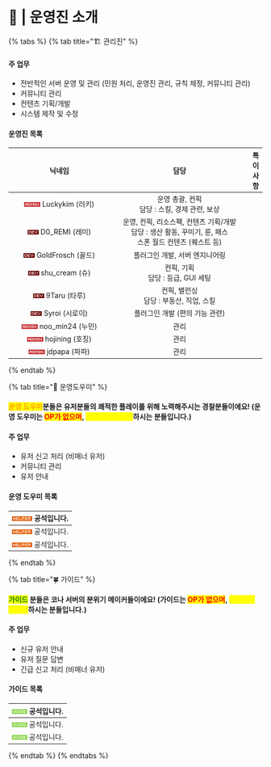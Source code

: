 # 👷 |   운영진 소개

{% tabs %}
{% tab title="🏗️ 관리진" %}
#### 주  업무

* 전반적인 서버 운영 및 관리 (민원 처리, 운영진 관리, 규칙 제정, 커뮤니티 관리)
* 커뮤니티 관리
* 컨텐츠 기획/개발
* 시스템 제작 및 수정

#### 운영진 목록&#x20;

<table><thead><tr><th width="230.66666666666669" align="center">닉네임</th><th width="352" align="center">담당</th><th align="center">특이 사항</th></tr></thead><tbody><tr><td align="center"><img src="../.gitbook/assets/admin.png" alt="" data-size="original"> Luckykim (러키)</td><td align="center">운영 총괄, 컨픽<br>담당 : 스킬, 경제 관련, 보상</td><td align="center"></td></tr><tr><td align="center"><img src="../.gitbook/assets/dev.png" alt="" data-size="original"> D0_REMI (레미)</td><td align="center">운영, 컨픽, 리소스팩, 컨텐츠 기획/개발<br>담당 : 생산 활동, 꾸미기, 룬, 패스<br>스폰 월드 컨텐츠 (퀘스트 등)</td><td align="center"></td></tr><tr><td align="center"><img src="../.gitbook/assets/dev.png" alt="" data-size="original"> GoldFrosch (꼴드)</td><td align="center">플러그인 개발, 서버 엔지니어링</td><td align="center"></td></tr><tr><td align="center"><img src="../.gitbook/assets/dev.png" alt="" data-size="original"> shu_cream (슈)</td><td align="center">컨픽, 기획<br>담당 : 등급, GUI 세팅</td><td align="center"></td></tr><tr><td align="center"><img src="../.gitbook/assets/dev.png" alt="" data-size="original"> 9Taru (타루)</td><td align="center">컨픽, 밸런싱<br>담당 : 부동산, 직업, 스킬</td><td align="center"></td></tr><tr><td align="center"><img src="../.gitbook/assets/dev.png" alt="" data-size="original"> Syroi (시로이)</td><td align="center">플러그인 개발 (편의 기능 관련)</td><td align="center"></td></tr><tr><td align="center"><img src="../.gitbook/assets/admin.png" alt="" data-size="original"> noo_min24 (누민)</td><td align="center">관리</td><td align="center"></td></tr><tr><td align="center"><img src="../.gitbook/assets/admin.png" alt="" data-size="original"> hojining (호징)</td><td align="center">관리</td><td align="center"></td></tr><tr><td align="center"><img src="../.gitbook/assets/admin.png" alt="" data-size="original"> jdpapa (파파)</td><td align="center">관리</td><td align="center"></td></tr></tbody></table>
{% endtab %}

{% tab title="👮 운영도우미" %}
#### &#x20;          <mark style="color:orange;">운영 도우미</mark>분들은 유저분들의 쾌적한 플레이를 위해 노력해주시는 경찰분들이에요!                                          (운영 도우미는 <mark style="color:red;">OP가 없으며</mark>,  <mark style="color:yellow;">유저로서 플레이</mark>하시는 분들입니다.)

#### 주 업무

* 유저 신고 처리 (비매너 유저)
* 커뮤니티 관리
* 유저 안내

#### 운영 도우미 목록

| <img src="../.gitbook/assets/helper.png" alt="" data-size="original"> 공석입니다. |
| ---------------------------------------------------------------------------- |
| <img src="../.gitbook/assets/helper.png" alt="" data-size="original"> 공석입니다. |
| <img src="../.gitbook/assets/helper.png" alt="" data-size="original"> 공석입니다. |


{% endtab %}

{% tab title="🍀 가이드" %}
#### &#x20;                                        <mark style="color:green;">**가이드**</mark> 분들은 코나 서버의 **분위기 메이커**들이에요!                                                                           (가이드는 <mark style="color:red;">OP가 없으며</mark>, <mark style="color:yellow;">유저로서 플레이</mark>하시는 분들입니다.)

#### 주 업무

* 신규 유저 안내
* 유저 질문 답변
* 긴급 신고 처리 (비매너 유저)

#### 가이드 목록

| <img src="../.gitbook/assets/guide.png" alt="" data-size="original"> 공석입니다. |
| --------------------------------------------------------------------------- |
| <img src="../.gitbook/assets/guide.png" alt="" data-size="original"> 공석입니다. |
| <img src="../.gitbook/assets/guide.png" alt="" data-size="original"> 공석입니다. |


{% endtab %}
{% endtabs %}
